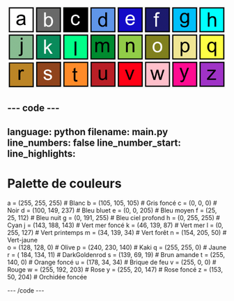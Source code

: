 ![Une grille de 26 carrés de couleur représente chacune une des couleurs de la palette de couleurs. Chaque carré comporte une lettre de a à z.](images/ambient-letters.png)

--- code ---
---
language: python 
filename: main.py 
line_numbers: false 
line_number_start:
line_highlights:
---
 # Palette de couleurs 
 a = (255, 255, 255) # Blanc 
 b = (105, 105, 105) # Gris foncé 
 c = (0, 0, 0) # Noir 
 d = (100, 149, 237) # Bleu bluet 
 e = (0, 0, 205) # Bleu moyen 
 f = (25, 25, 112) # Bleu nuit 
 g = (0, 191, 255) # Bleu ciel profond 
 h = (0, 255, 255) # Cyan 
 j = (143, 188, 143) # Vert mer foncé 
 k = (46, 139, 87) # Vert mer 
 l = (0, 255, 127) # Vert printemps 
 m = (34, 139, 34) # Vert forêt 
 n = (154, 205, 50) # Vert-jaune    
 o = (128, 128, 0) # Olive 
 p = (240, 230, 140) # Kaki 
 q = (255, 255, 0) # Jaune 
 r = ( 184, 134, 11) # DarkGoldenrod 
 s = (139, 69, 19) # Brun amande 
 t = (255, 140, 0) # Orange foncé 
 u = (178, 34, 34) # Brique de feu 
 v = (255, 0, 0) # Rouge 
 w = (255, 192, 203) # Rose 
 y = (255, 20, 147) # Rose foncé 
 z = (153, 50, 204) # Orchidée foncée

--- /code ---